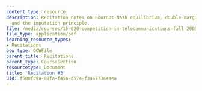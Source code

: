 ```yaml
---
content_type: resource
description: Recitation notes on Cournot-Nash equilibrium, double marginalization,
  and the imputation principle.
file: /media/courses/15-020-competition-in-telecommunications-fall-2003/f500fc9a89faf456d574f34477344aea_rec3.pdf
file_type: application/pdf
learning_resource_types:
- Recitations
ocw_type: OCWFile
parent_title: Recitations
parent_type: CourseSection
resourcetype: Document
title: 'Recitation #3'
uid: f500fc9a-89fa-f456-d574-f34477344aea
---
```


